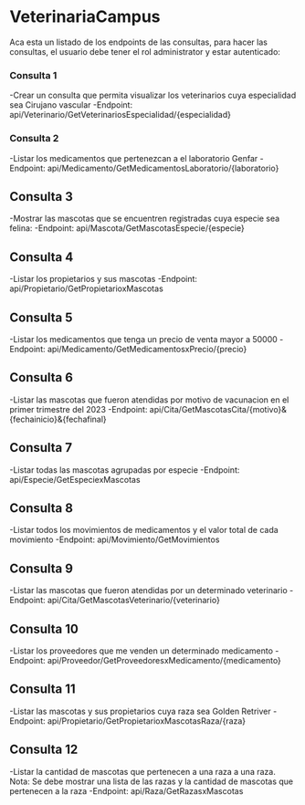 # VeterinariaCampus
Aca esta un listado de los endpoints de las consultas, para hacer las consultas, el usuario debe tener el rol administrator y estar autenticado:

### Consulta 1

-Crear un consulta que permita visualizar los veterinarios cuya especialidad sea Cirujano vascular
-Endpoint: api/Veterinario/GetVeterinariosEspecialidad/{especialidad}

### Consulta 2

-Listar los medicamentos que pertenezcan a el laboratorio Genfar
-Endpoint: api/Medicamento/GetMedicamentosLaboratorio/{laboratorio}

## Consulta 3

-Mostrar las mascotas que se encuentren registradas cuya especie sea felina: 
-Endpoint: api/Mascota/GetMascotasEspecie/{especie}

## Consulta 4

-Listar los propietarios y sus mascotas
-Endpoint: api/Propietario/GetPropietarioxMascotas

## Consulta 5

-Listar los medicamentos que tenga un precio de venta mayor a 50000
-Endpoint: api/Medicamento/GetMedicamentosxPrecio/{precio}

## Consulta 6

-Listar las mascotas que fueron atendidas por motivo de vacunacion en el primer trimestre del 2023
-Endpoint: api/Cita/GetMascotasCita/{motivo}&{fechainicio}&{fechafinal}

## Consulta 7

-Listar todas las mascotas agrupadas por especie
-Endpoint: api/Especie/GetEspeciexMascotas

## Consulta 8

-Listar todos los movimientos de medicamentos y el valor total de cada movimiento
-Endpoint: api/Movimiento/GetMovimientos

## Consulta 9

-Listar las mascotas que fueron atendidas por un determinado veterinario
-Endpoint: api/Cita/GetMascotasVeterinario/{veterinario}

## Consulta 10

-Listar los proveedores que me venden un determinado medicamento
-Endpoint: api/Proveedor/GetProveedoresxMedicamento/{medicamento}

## Consulta 11

-Listar las mascotas y sus propietarios cuya raza sea Golden Retriver
-Endpoint: api/Propietario/GetPropietarioxMascotasRaza/{raza}

## Consulta 12

-Listar la cantidad de mascotas que pertenecen a una raza a una raza. Nota: Se debe mostrar una lista de las razas y la cantidad de mascotas que pertenecen a la raza
-Endpoint: api/Raza/GetRazasxMascotas
